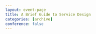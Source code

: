 ```yaml
---
layout: event-page
title: A Brief Guide to Service Design
categories: [archive]
conference: false
---
```




